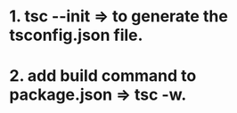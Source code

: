 # 1. tsc --init => to generate the tsconfig.json file.

# 2. add build command to package.json => tsc -w.
